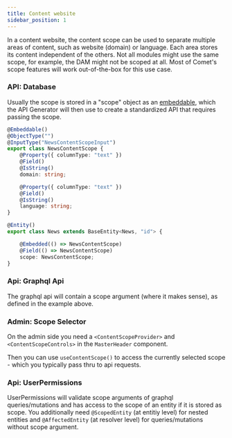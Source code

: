```yaml
---
title: Content website
sidebar_position: 1
---
```


In a content website, the content scope can be used to separate multiple areas of content, such as website (domain) or language. Each area stores its content independent of the others. Not all modules might use the same scope, for example, the DAM might not be scoped at all. Most of Comet's scope features will work out-of-the-box for this use case.


### API: Database

Usually the scope is stored in a "scope" object as an [embeddable](https://mikro-orm.io/docs/embeddables), which the API Generator will then use to create a standardized API that requires passing the scope.

```ts title="api/src/news/entities/news.entity.ts"
@Embeddable()
@ObjectType("")
@InputType("NewsContentScopeInput")
export class NewsContentScope {
    @Property({ columnType: "text" })
    @Field()
    @IsString()
    domain: string;

    @Property({ columnType: "text" })
    @Field()
    @IsString()
    language: string;
}

@Entity()
export class News extends BaseEntity<News, "id"> {

    @Embedded(() => NewsContentScope)
    @Field(() => NewsContentScope)
    scope: NewsContentScope;
}
```

### Api: Graphql Api

The graphql api will contain a scope argument (where it makes sense), as defined in the example above.

### Admin: Scope Selector
On the admin side you need a `<ContentScopeProvider>` and `<ContentScopeControls>` in the `MasterHeader` component.

Then you can use `useContentScope()` to access the currently selected scope - which you typically pass thru to api requests.

### Api: UserPermissions

UserPermissions will validate scope arguments of graphql queries/mutations and has access to the scope of an entity if it is stored as scope. You additionally need `@ScopedEntity` (at entitiy level) for nested entities and `@AffectedEntity` (at resolver level) for queries/mutations without scope argument.

